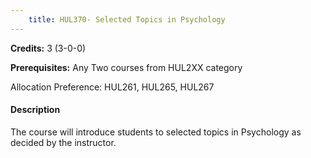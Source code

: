 ```yaml
---
    title: HUL370- Selected Topics in Psychology
---
```

**Credits:** 3 (3-0-0)



**Prerequisites:** Any Two courses from HUL2XX category 

Allocation Preference: HUL261, HUL265, HUL267

#### Description 
The course will introduce students to selected topics in Psychology as decided by the instructor.